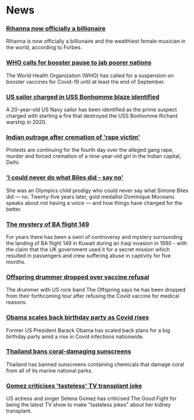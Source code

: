 # News
### [Rihanna now officially a billionaire](https://www.bbc.com/news/world-us-canada-58092465)
Rihanna is now officially a billionaire and the wealthiest female musician in the world, according to Forbes.
### [WHO calls for booster pause to jab poorer nations](https://www.bbc.com/news/world-58090051)
The World Health Organization (WHO) has called for a suspension on booster vaccines for Covid-19 until at least the end of September. 
### [US sailor charged in USS Bonhomme blaze identified](https://www.bbc.com/news/world-us-canada-58091854)
A 20-year-old US Navy sailor has been identified as the prime suspect charged with starting a fire that destroyed the USS Bonhomme Richard warship in 2020.
### [Indian outrage after cremation of 'rape victim'](https://www.bbc.com/news/world-asia-india-58083052)
Protests are continuing for the fourth day over the alleged gang rape, murder and forced cremation of a nine-year-old girl in the Indian capital, Delhi.
### ['I could never do what Biles did - say no'](https://www.bbc.com/news/world-us-canada-58043512)
She was an Olympics child prodigy who could never say what Simone Biles did — no. Twenty-five years later, gold medallist Dominique Moceanu speaks about not having a voice — and how things have changed for the better.
### [The mystery of BA flight 149](https://www.bbc.com/news/uk-58087520)
For years there has been a swirl of controversy and mystery surrounding the landing of BA flight 149 in Kuwait during an Iraqi invasion in 1990 - with the claim that the UK government used it for a secret mission which resulted in passengers and crew suffering abuse in captivity for five months.
### [Offspring drummer dropped over vaccine refusal](https://www.bbc.com/news/entertainment-arts-58085459)
The drummer with US rock band The Offspring says he has been dropped from their forthcoming tour after refusing the Covid vaccine for medical reasons.
### [Obama scales back birthday party as Covid rises](https://www.bbc.com/news/world-us-canada-58083780)
Former US President Barack Obama has scaled back plans for a big birthday party amid a rise in Covid infections nationwide.
### [Thailand bans coral-damaging sunscreens](https://www.bbc.com/news/world-asia-58092472)
Thailand has banned sunscreens containing chemicals that damage coral from all of its marine national parks. 
### [Gomez criticises 'tasteless' TV transplant joke](https://www.bbc.com/news/entertainment-arts-58083763)
US actress and singer Selena Gomez has criticised The Good Fight for being the latest TV show to make "tasteless jokes" about her kidney transplant.
